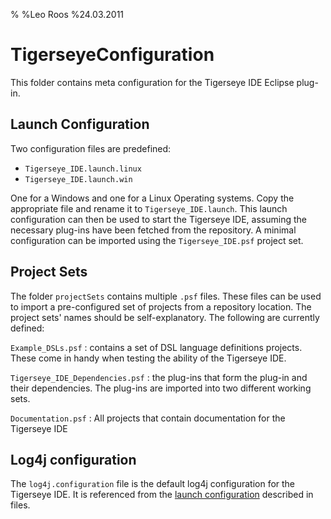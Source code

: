 %
%Leo Roos
%24.03.2011

# TigerseyeConfiguration

This folder contains meta configuration for the Tigerseye IDE Eclipse plug-in.

## Launch Configuration

Two configuration files are predefined:

* `Tigerseye_IDE.launch.linux`
* `Tigerseye_IDE.launch.win`

One for a Windows and one for a Linux Operating systems.
Copy the appropriate file and rename it to `Tigerseye_IDE.launch`.
This launch configuration can then be used to start the Tigerseye IDE, 
assuming the necessary plug-ins have been fetched from the repository.
A minimal configuration can be imported using the `Tigerseye_IDE.psf`
project set.

## Project Sets

The folder `projectSets` contains multiple `.psf` files. These files can be used
to import a pre-configured set of projects from a repository location. The project sets' names
should be self-explanatory. The following are currently defined:

`Example_DSLs.psf`
:   contains a set of DSL language definitions projects. These come in handy when testing the
    ability of the Tigerseye IDE.
    
`Tigerseye_IDE_Dependencies.psf`
:   the plug-ins that form the plug-in and their dependencies.
    The plug-ins are imported into two different working sets.

`Documentation.psf`
:   All projects that contain documentation for the Tigerseye IDE

## Log4j configuration

The `log4j.configuration` file is the default log4j configuration for the
Tigerseye IDE. It is referenced from the [launch configuration](#launch-configuration) described in files.
